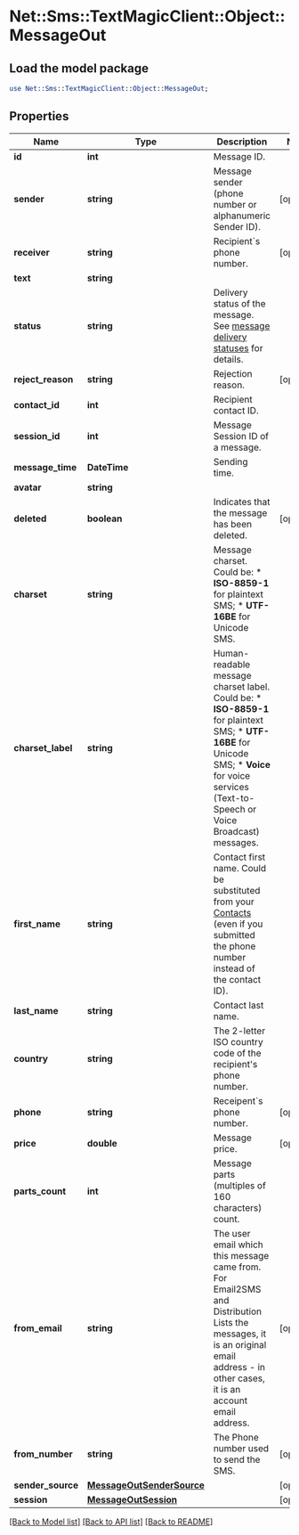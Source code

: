 # Net::Sms::TextMagicClient::Object::MessageOut

## Load the model package
```perl
use Net::Sms::TextMagicClient::Object::MessageOut;
```

## Properties
Name | Type | Description | Notes
------------ | ------------- | ------------- | -------------
**id** | **int** | Message ID. | 
**sender** | **string** | Message sender (phone number or alphanumeric Sender ID). | [optional] 
**receiver** | **string** | Recipient&#x60;s phone number. | [optional] 
**text** | **string** |  | 
**status** | **string** | Delivery status of the message. See [message delivery statuses](https://docs.textmagic.com/#section/Delivery-status-codes) for details.  | 
**reject_reason** | **string** | Rejection reason. | [optional] 
**contact_id** | **int** | Recipient contact ID. | 
**session_id** | **int** | Message Session ID of a message. | 
**message_time** | **DateTime** | Sending time. | 
**avatar** | **string** |  | 
**deleted** | **boolean** | Indicates that the message has been deleted. | [optional] 
**charset** | **string** | Message charset. Could be: *   **ISO-8859-1** for plaintext SMS; *   **UTF-16BE** for Unicode SMS.  | 
**charset_label** | **string** | Human-readable message charset label. Could be: *   **ISO-8859-1** for plaintext SMS; *   **UTF-16BE** for Unicode SMS; *   **Voice** for voice services (Text-to-Speech or Voice Broadcast) messages.  | 
**first_name** | **string** | Contact first name. Could be substituted from your [Contacts](https://docs.textmagic.com/#tag/Contacts) (even if you submitted the phone number instead of the contact ID).  | 
**last_name** | **string** | Contact last name. | 
**country** | **string** | The 2-letter ISO country code of the recipient&#39;s phone number.  | 
**phone** | **string** | Receipent&#x60;s phone number. | [optional] 
**price** | **double** | Message price. | [optional] 
**parts_count** | **int** | Message parts (multiples of 160 characters) count. | 
**from_email** | **string** | The user email which this message came from. For Email2SMS and Distribution Lists the messages, it is an original email address - in other cases, it is an account email address. | [optional] 
**from_number** | **string** | The Phone number used to send the SMS. | [optional] 
**sender_source** | [**MessageOutSenderSource**](MessageOutSenderSource.md) |  | [optional] 
**session** | [**MessageOutSession**](MessageOutSession.md) |  | [optional] 

[[Back to Model list]](../README.md#documentation-for-models) [[Back to API list]](../README.md#documentation-for-api-endpoints) [[Back to README]](../README.md)


